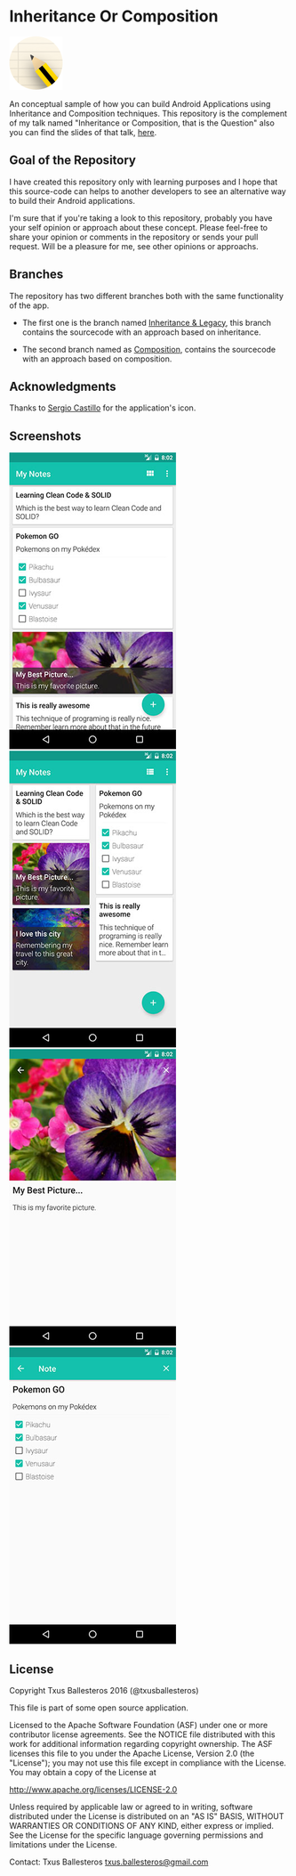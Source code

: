 Inheritance Or Composition
==========================

![](assets/app_icon.png)

An conceptual sample of how you can build Android Applications using Inheritance and Composition techniques. This repository is the complement of my talk named "Inheritance or Composition, that is the Question" also you can find the slides of that talk, [here](https://speakerdeck.com/txusballesteros/inheritance-or-composition).

## Goal of the Repository

I have created this repository only with learning purposes and I hope that this source-code can helps to another developers to see an alternative way to build their Android applications.

I'm sure that if you're taking a look to this repository, probably you have your self opinion or approach about these concept. Please feel-free to share your opinion or comments in the repository or sends your pull request. Will be a pleasure for me, see other opinions or approachs.

## Branches

The repository has two different branches both with the same functionality of the app.

* The first one is the branch named [Inheritance & Legacy](https://github.com/txusballesteros/inheritance_or_composition/tree/inheritance_and_legacy), this branch contains the sourcecode with an approach based on inheritance.

* The second branch named as [Composition](https://github.com/txusballesteros/inheritance_or_composition/tree/composition), contains the sourcecode with an approach based on composition.

## Acknowledgments

Thanks to [Sergio Castillo](https://twitter.com/SergyCastillo) for the application's icon.

## Screenshots

![](assets/wall_1.jpg) ![](assets/wall_2.jpg) ![](assets/image_note_detail.jpg) ![](assets/tasks_list_note_detail.jpg)

## License

Copyright Txus Ballesteros 2016 (@txusballesteros)

This file is part of some open source application.

Licensed to the Apache Software Foundation (ASF) under one
or more contributor license agreements.  See the NOTICE file
distributed with this work for additional information
regarding copyright ownership.  The ASF licenses this file
to you under the Apache License, Version 2.0 (the
"License"); you may not use this file except in compliance
with the License.  You may obtain a copy of the License at

  http://www.apache.org/licenses/LICENSE-2.0

Unless required by applicable law or agreed to in writing,
software distributed under the License is distributed on an
"AS IS" BASIS, WITHOUT WARRANTIES OR CONDITIONS OF ANY
KIND, either express or implied.  See the License for the
specific language governing permissions and limitations
under the License.

Contact: Txus Ballesteros <txus.ballesteros@gmail.com>
